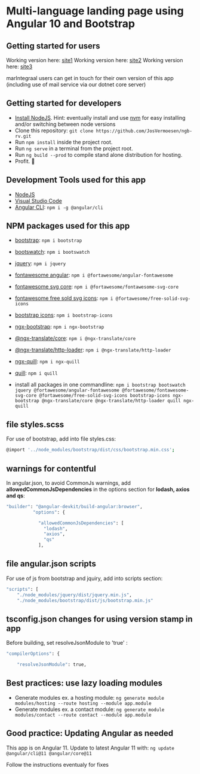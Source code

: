# Multi-language landing page using Angular 10 and Bootstrap

## Getting started for users

Working version here: [site1](https://rv.be)
Working version here: [site2](https://vsoft.be)
Working version here: [site3](https://etsppieters.be)

marIntegraal users can get in touch for their own version of this app (including use of mail service via our dotnet core server)

## Getting started for developers

- [Install NodeJS](https://nodejs.org/). Hint: eventually install and use [nvm](https://medium.com/@Joachim8675309/installing-node-js-with-nvm-4dc469c977d9) for easy installing and/or switching between node versions
- Clone this repository: `git clone https://github.com/JosVermoesen/ngb-rv.git`
- Run `npm install` inside the project root.
- Run `ng serve` in a terminal from the project root.
- Run `ng build --prod` to compile stand alone distribution for hosting.
- Profit. :tada:

## Development Tools used for this app

- [NodeJS](https://nodejs.org/)
- [Visual Studio Code](https://code.visualstudio.com/)
- [Angular CLI](https://www.npmjs.com/package/@angular/cli): `npm i -g @angular/cli`

## NPM packages used for this app

- [bootstrap](https://www.npmjs.com/package/bootstrap): `npm i bootstrap`
- [bootswatch](https://www.npmjs.com/package/bootswatch): `npm i bootswatch`
- [jquery](https://www.npmjs.com/package/jquery): `npm i jquery`
- [fontawesome angular](https://www.npmjs.com/package/@fortawesome/angular-fontawesome): `npm i @fortawesome/angular-fontawesome`
- [fontawesome svg core](https://www.npmjs.com/package/@fortawesome/fontawesome-svg-core): `npm i @fortawesome/fontawesome-svg-core`
- [fontawesome free sold svg icons](https://www.npmjs.com/package/@fortawesome/free-solid-svg-icons): `npm i @fortawesome/free-solid-svg-icons`
- [bootstrap icons](https://www.npmjs.com/package/bootstrap-icons): `npm i bootstrap-icons`
- [ngx-bootstrap](https://www.npmjs.com/package/ngx-bootstrap): `npm i ngx-bootstrap`
- [@ngx-translate/core](https://www.npmjs.com/package/@ngx-translate/core): `npm i @ngx-translate/core`
- [@ngx-translate/http-loader](https://www.npmjs.com/package/@ngx-translate/http-loader): `npm i @ngx-translate/http-loader`

- [ngx-quill](https://www.npmjs.com/package/ngx-quill): `npm i ngx-quill`
- [quill](https://www.npmjs.com/package/quill): `npm i quill`

- install all packages in one commandline: `npm i bootstrap bootswatch jquery @fortawesome/angular-fontawesome @fortawesome/fontawesome-svg-core @fortawesome/free-solid-svg-icons bootstrap-icons ngx-bootstrap @ngx-translate/core @ngx-translate/http-loader quill ngx-quill`

## file styles.scss

For use of bootstrap, add into file styles.css:

```bash
@import '../node_modules/bootstrap/dist/css/bootstrap.min.css';
```

## warnings for contentful

In angular.json, to avoid CommonJs warnings, add **allowedCommonJsDependencies** in the options section for **lodash, axios and qs**:

```bash
"builder": "@angular-devkit/build-angular:browser",
          "options": {

            "allowedCommonJsDependencies": [
              "lodash",
              "axios",
              "qs"
            ],

```

## file angular.json scripts

For use of js from bootstrap and jquiry, add into scripts section:

```bash
"scripts": [
    "./node_modules/jquery/dist/jquery.min.js",
    "./node_modules/bootstrap/dist/js/bootstrap.min.js"

```

## tsconfig.json changes for using version stamp in app

Before building, set resolveJsonModule to 'true' :

```bash
"compilerOptions": {

    "resolveJsonModule": true,

```

## Best practices: use lazy loading modules

- Generate modules ex. a hosting module: `ng generate module modules/hosting --route hosting --module app.module`
- Generate modules ex. a contact module: `ng generate module modules/contact --route contact --module app.module`

## Good practice: Updating Angular as needed

This app is on Angular 11. Update to latest Angular 11 with:
`ng update @angular/cli@11 @angular/core@11`

Follow the instructions eventualy for fixes
